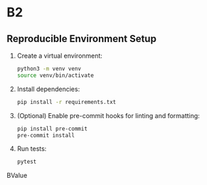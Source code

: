 # B2

## Reproducible Environment Setup

1. Create a virtual environment:
   ```bash
   python3 -m venv venv
   source venv/bin/activate
   ```

2. Install dependencies:
   ```bash
   pip install -r requirements.txt
   ```

3. (Optional) Enable pre-commit hooks for linting and formatting:
   ```bash
   pip install pre-commit
   pre-commit install
   ```

4. Run tests:
   ```bash
   pytest
   ```
BValue